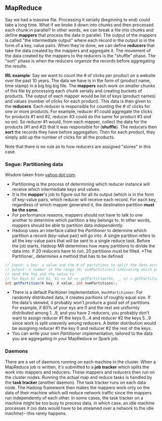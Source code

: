 
## MapReduce

Say we had a massive file. Processing it serially (beginning to end) could take
a long time. What if we broke it down into chunks and then processed each chunk
in parallel? In other words, we can break a file into chunks and define
**mappers** that process the data in parallel. The output of the mappers is called
"the intermediate output" where each record in the output is in the form of a key,
value pairs. When they're done, we can define
**reducers** that take the data created by the mappers and aggregate it. The
movement of the data created by the mappers to the reducers is the "shuffle"
phase. The "sort" phase is when the reducers organize the records before
aggregating the results.

**IRL example**: Say we want to count the # of clicks per product on a website
over the past 10 years. The data we have is in the form of (product name, time
stamp) in a big big big file. The **mappers** each work on smaller chunks of
this file by processing each chunk serially and creating buckets of products.
The output of each mapper would be list of keys (product names) and values
(number of clicks for each product). This data is then given to the **reducers**.
Each reducer is responsible for counting the # of clicks for one or more products.
For example, reducer #1 could aggregate the clicks for products #1 and #2, reducer
#3 could do the same for product #3 and so on). So reducer #1 would, from each mapper,
collect the data for the products (#1 and #2) that it was responsible for (**shuffle**).
The reducers then **sort** the records they have before aggregation. Then for each product,
they simply add up the number of clicks for all the products.

Note that there is no rule as to how reducers are assigned "stores" in this case.

### Segue: Partitioning data

Wisdom taken from [yahoo dot com](https://developer.yahoo.com/hadoop/tutorial/module5.html#partitioning).

- Partitioning is the process of determining which reducer instance will receive which intermediate keys and values.
- It is the **mapper**'s job to figure out for all its output (which is in the form of key-value pairs, which reducer will receive each record. For each key, regardless of which mapper generated it, the destination partition **must be the same**.
- For performance reasons, mappers should not have to talk to one another to determine which partition a key belongs to. In other words, mappers should be able to partition data *independently*.
- Hadoop uses an interface called the _Partitioner_ to determine whiich partition a record (key-value pair) will go into. A single partition refers to all the key-value pairs that will be sent to a single reduce task. Before the job starts, Hadoop MR determines how many partitions to divide the data into. If 20 reducers have to run, 20 partitions must be filled. *The Partitioner_ determines a method that has to be defined

```java
// input: a key, a value and the # of partitions to split the data across
// output: a number in the range [0, numPartitions] indicating which partition to
// send the key and the value to
// for keys k1 and k2, k1 == k2 => getPartition(k1, _, n) = getPartition(k2, _, n)
int getPartition(K key, V value, int numPartitions);
```

- There is a default Paritioner implementation, `HashPartitioner`. For randomly distributed data, it creates paritions of roughly equal size. If the data's skewed, it probably won't produce a good set of partitions. For example, if 80% of your eys are 0 and the rest are uniformly distributed among 1...9, and you have 2 reducers, you probably don't want to assign reducer #1 the keys 0...4 and reducer #2 the keys 5...9 since work is split unevenly among reducers. A better distribution would be assigning reducer #1 the key 0 and reducer #2 the rest of the keys.
- You can write your own *Partitioner* implementation, tailored to the data you are aggregating in your MapReduce or Spark job.

### Daemons

There are a set of daemons running on each machine in the cluster. When a MapReduce job is written, it's submitted to a **job tracker** which splits the work into mappers and reducers. These mappers and reducers then run on the cluster nodes. Running the actual map and reduce tasks is handled by the **task tracker** (another daemon). The task tracker runs on each data node. The Hadoop framework then makes the mappers work only on the data of their machine which will reduce network traffic since the mappers run independently of each other. In some cases, the task tracker on a machine might be too busy to process data, in which case, an idle machine processes it (so data would have to be streamed over a network to the idle machine)--this rarely happens.
